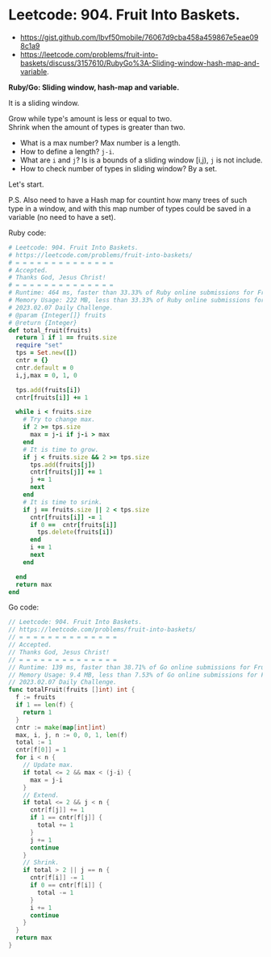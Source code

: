 # Leetcode: 904. Fruit Into Baskets.

- https://gist.github.com/lbvf50mobile/76067d9cba458a459867e5eae098c1a9
- https://leetcode.com/problems/fruit-into-baskets/discuss/3157610/RubyGo%3A-Sliding-window-hash-map-and-variable.

**Ruby/Go: Sliding window, hash-map and variable.**

It is a sliding window.

Grow while type's amount is less or equal to two.  
Shrink when the amount of types is greater than two.  

- What is a max number? Max number is a length.
- How to define a length? `j-i`.
- What are `i` and `j`? Is is a bounds of a sliding window [i,j), `j` is not include.
- How to check number of types in sliding window? By a set.

Let's start.

P.S. Also need to have a Hash map for countint how many trees of such type in a window, and with this map number of types could be saved in a variable (no need to have a set).

Ruby code:
```Ruby
# Leetcode: 904. Fruit Into Baskets.
# https://leetcode.com/problems/fruit-into-baskets/
# = = = = = = = = = = = = = =
# Accepted.
# Thanks God, Jesus Christ!
# = = = = = = = = = = = = = =
# Runtime: 464 ms, faster than 33.33% of Ruby online submissions for Fruit Into Baskets.
# Memory Usage: 222 MB, less than 33.33% of Ruby online submissions for Fruit Into Baskets.
# 2023.02.07 Daily Challenge.
# @param {Integer[]} fruits
# @return {Integer}
def total_fruit(fruits)
  return 1 if 1 == fruits.size
  require "set"
  tps = Set.new([])
  cntr = {}
  cntr.default = 0
  i,j,max = 0, 1, 0

  tps.add(fruits[i])
  cntr[fruits[i]] += 1

  while i < fruits.size
    # Try to change max.
    if 2 >= tps.size
      max = j-i if j-i > max
    end
    # It is time to grow.
    if j < fruits.size && 2 >= tps.size
      tps.add(fruits[j])
      cntr[fruits[j]] += 1
      j += 1
      next
    end
    # It is time to srink.
    if j == fruits.size || 2 < tps.size
      cntr[fruits[i]] -= 1
      if 0 ==  cntr[fruits[i]]
        tps.delete(fruits[i])
      end
      i += 1
      next
    end

  end
  return max
end
```

Go code:
```Go
// Leetcode: 904. Fruit Into Baskets.
// https://leetcode.com/problems/fruit-into-baskets/
// = = = = = = = = = = = = = =
// Accepted.
// Thanks God, Jesus Christ!
// = = = = = = = = = = = = = =
// Runtime: 139 ms, faster than 38.71% of Go online submissions for Fruit Into Baskets.
// Memory Usage: 9.4 MB, less than 7.53% of Go online submissions for Fruit Into Baskets.
// 2023.02.07 Daily Challenge.
func totalFruit(fruits []int) int {
  f := fruits
  if 1 == len(f) {
    return 1
  }
  cntr := make(map[int]int)
  max, i, j, n := 0, 0, 1, len(f)
  total := 1
  cntr[f[0]] = 1
  for i < n {
    // Update max.
    if total <= 2 && max < (j-i) {
      max = j-i
    }
    // Extend.
    if total <= 2 && j < n {
      cntr[f[j]] += 1
      if 1 == cntr[f[j]] {
        total += 1
      }
      j += 1
      continue
    }
    // Shrink.
    if total > 2 || j == n {
      cntr[f[i]] -= 1
      if 0 == cntr[f[i]] {
        total -= 1
      }
      i += 1
      continue
    }
  }
  return max
}
```
